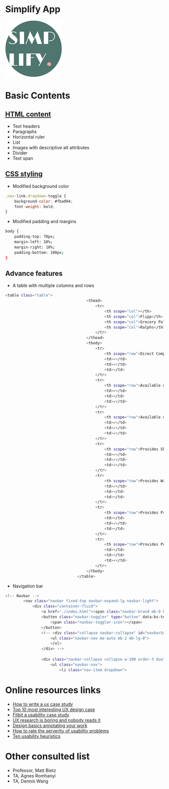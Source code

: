 # Simplify App

![](https://github.com/angelsjiang/Simplify/blob/main/logo.png)

# Basic Contents
## [HTML content](https://github.com/angelsjiang/Simplify/blob/main/index.html)

- Text headers
- Paragraphs
- Horizontal ruler
- List
- Images with descriptive alt attributes
- Divider
- Text span

## [CSS styling](https://github.com/angelsjiang/Simplify/blob/main/assets/style.css)

- Modified background color
```js
.nav-link.dropdown-toggle {
    background-color: #fba094;
    font-weight: bold;
}
```

- Modified padding and margins
```sh
body {
    padding-top: 70px;
    margin-left: 10%;
    margin-right: 10%;
    padding-bottom: 100px;
}
```
## Advance features
- A table with multiple columns and rows
```sh
<table class="table">
                                    <thead>
                                        <tr>
                                            <th scope="col"></th>
                                            <th scope="col">Flipp</th>
                                            <th scope="col">Grocery Pal</th>
                                            <th scope="col">Ralphs</th>
                                        </tr>    
                                    </thead>
                                    <tbody>
                                        <tr>
                                            <th scope="row">Direct Competitor</th>
                                            <td>✓</td>
                                            <td>✓</td>
                                            <td></td>
                                        </tr>
                                        <tr>
                                            <th scope="row">Available on Web</th>
                                            <td>✓</td>
                                            <td></td>
                                            <td>✓</td>
                                        </tr>
                                        <tr>
                                            <th scope="row">Available on Mobile</th>
                                            <td>✓</td>
                                            <td>✓</td>
                                            <td>✓</td>
                                        </tr>
                                        <tr>
                                            <th scope="row">Provides Shopping List</th>
                                            <td>✓</td>
                                            <td>✓</td>
                                            <td>✓</td>
                                        </tr>
                                        <tr>
                                            <th scope="row">Provides Watch List</th>
                                            <td>✓</td>
                                            <td></td>
                                            <td></td>
                                        </tr>
                                        <tr>
                                            <th scope="row">Provides Price History</th>
                                            <td></td>
                                            <td>✓</td>
                                            <td></td>
                                        </tr>
                                        <tr>
                                            <th scope="row">Provides Purchasing Feature</th>
                                            <td></td>
                                            <td></td>
                                            <td>✓</td>
                                        </tr>
                                    </tbody>
                                </table>
```
- Navigation bar
```sh
<!-- Navbar -->
        <nav class="navbar fixed-top navbar-expand-lg navbar-light">
            <div class="container-fluid">
                <a href="./index.html"><span class="navbar-brand mb-0 h1">SIMPLIFY</span></a>
                <button class="navbar-toggler" type="button" data-bs-toggle="collapse" data-bs-target="#navbarSupportedContent" aria-controls="navbarSupportedContent" aria-expanded="false" aria-label="Toggle navigation">
                    <span class="navbar-toggler-icon"></span>
                </button>
                <!-- <div class="collapse navbar-collapse" id="navbarSupportedContent">
                    <ul class="navbar-nav me-auto mb-2 mb-lg-0">
                    </ul>
                </div> -->

                <div class="navbar-collapse collapse w-100 order-3 dual-collapse2">
                    <ul class="navbar-nav">
                        <li class="nav-item dropdown">
```

# Online resources links

- [How to write a ux case study](https://www.invisionapp.com/inside-design/how-to-write-a-ux-case-study/)
- [Top 10 most interesting UX design case](https://medium.muz.li/top-10-most-interesting-ux-design-case-studies-to-inspire-your-service-reinvention-in-2018-ea2309e4104b)
- [Fitbit a usability case study](https://uxdesign.cc/fitbit-a-usability-case-study-b23e4c539c3c)
- [UX research is boring and nobody reads it](https://blog.prototypr.io/ux-research-is-boring-and-nobody-reads-it-668edbfc804a)
- [Design basics annotating your work](https://medium.com/wayfair-design/design-basics-annotating-your-work-6eac0562097f)
- [How to rate the serverity of usability problems](https://www.nngroup.com/articles/how-to-rate-the-severity-of-usability-problems/)
- [Ten usability heuristics](https://www.nngroup.com/articles/ten-usability-heuristics/)

# Other consulted list
- Professor, Matt Bietz
- TA, Agnes Romhanyi
- TA, Dennis Wang

